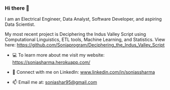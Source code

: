 ### Hi there 👋

I am an Electrical Engineer, Data Analyst, Software Developer, and aspiring Data Scientist.

My most recent project is Deciphering the Indus Valley Script using Computational Linguistics, ETL tools, Machine Learning, and Statistics. View here: https://github.com/Soniaprogram/Deciphering_the_Indus_Valley_Script

- 💻 To learn more about me visit my website: https://soniasharma.herokuapp.com/

- 🔗 Connect with me on LinkedIn: www.linkedin.com/in/soniassharma

- 📫 Email me at: soniashar95@gmail.com



<!--
**Soniaprogram/Soniaprogram** is a ✨ _special_ ✨ repository because its `README.md` (this file) appears on your GitHub profile.

Here are some ideas to get you started:

- 🔭 I’m currently working on ...
- 🌱 I’m currently learning ...
- 👯 I’m looking to collaborate on ...
- 🤔 I’m looking for help with ...
- 💬 Ask me about ...
- 📫 How to reach me: ...
- 😄 Pronouns: ...
- ⚡ Fun fact: ...
-->
